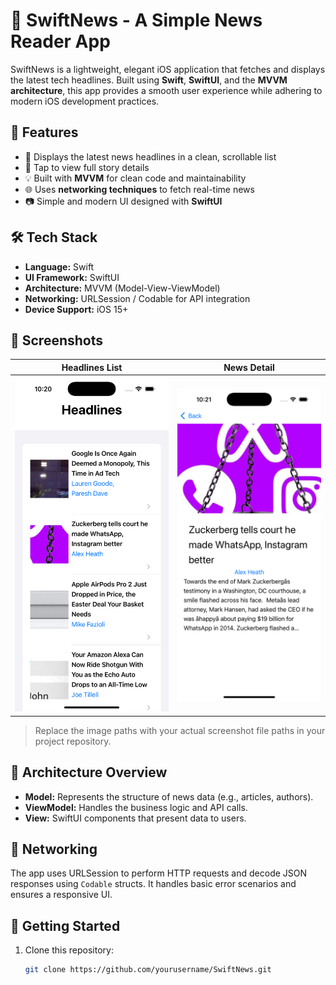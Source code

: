 # 📰 SwiftNews - A Simple News Reader App

SwiftNews is a lightweight, elegant iOS application that fetches and displays the latest tech headlines. Built using **Swift**, **SwiftUI**, and the **MVVM architecture**, this app provides a smooth user experience while adhering to modern iOS development practices.

## 📱 Features

- 🚀 Displays the latest news headlines in a clean, scrollable list
- 📰 Tap to view full story details
- 💡 Built with **MVVM** for clean code and maintainability
- 🌐 Uses **networking techniques** to fetch real-time news
- 📷 Simple and modern UI designed with **SwiftUI**

## 🛠 Tech Stack

- **Language:** Swift
- **UI Framework:** SwiftUI
- **Architecture:** MVVM (Model-View-ViewModel)
- **Networking:** URLSession / Codable for API integration
- **Device Support:** iOS 15+

## 📸 Screenshots

| Headlines List | News Detail |
|----------------|-------------|
| ![Headlines](https://github.com/rajmishra-47/TestNews-V1.0.0/blob/main/Simulator%20Screenshot%20-%20iPhone%2016%20Pro%20-%202025-04-23%20at%2010.20.51.png?raw=true) | ![Detail](https://github.com/rajmishra-47/TestNews-V1.0.0/blob/main/Simulator%20Screenshot%20-%20iPhone%2016%20Pro%20-%202025-04-23%20at%2010.21.03.png?raw=true) |

> Replace the image paths with your actual screenshot file paths in your project repository.

## 🧱 Architecture Overview

- **Model:** Represents the structure of news data (e.g., articles, authors).
- **ViewModel:** Handles the business logic and API calls.
- **View:** SwiftUI components that present data to users.

## 🔌 Networking

The app uses URLSession to perform HTTP requests and decode JSON responses using `Codable` structs. It handles basic error scenarios and ensures a responsive UI.

## 🚀 Getting Started

1. Clone this repository:
   ```bash
   git clone https://github.com/yourusername/SwiftNews.git
